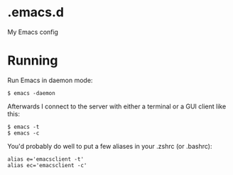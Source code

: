# .emacs.d
My Emacs config

# Running

Run Emacs in daemon mode:
    
    $ emacs -daemon
    
Afterwards I connect to the server with either a terminal or a GUI client like this:

    $ emacs -t
    $ emacs -c

You'd probably do well to put a few aliases in your .zshrc (or .bashrc):

    alias e='emacsclient -t'
    alias ec='emacsclient -c'

